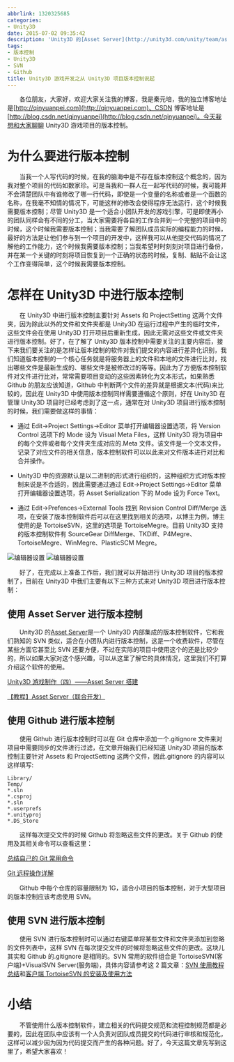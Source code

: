 ```yaml
---
abbrlink: 1320325685
categories:
- Unity3D
date: 2015-07-02 09:35:42
description: 'Unity3D 的[Asset Server](http://unity3d.com/unity/team/assetserver/)是一个 Unity3D 内部集成的版本控制软件，它和我们熟知的 SVN 类似，适合在小团队内进行版本控制，这是一个收费软件，尽管在某些方面它甚至比 SVN 还要方便，不过在实际的项目中使用这个的还是比较少的，所以如果大家对这个感兴趣，可以从这里了解它的具体情况，这里我们不打算介绍这个软件的使用;因此为了方便版本控制软件对文件进行比对，常常需要项目变动的这些因素转化为文本形式，如果熟悉 Github 的朋友应该知道，Github 中判断两个文件的差异就是根据文本(代码)来比较的，因此在 Unity3D 中使用版本控制同样需要遵循这个原则，好在 Unity3D 在管理 Unity3D 项目时已经考虑到了这一点，通常在对 Unity3D 项目进行版本控制的时候，我们需要做这样的事情：;使用 Github 进行版本控制时可以在 Git 仓库中添加一个.gitignore 文件来对项目中需要同步的文件进行过滤，在文章开始我们已经知道 Unity3D 项目的版本控制主要针对 Assets 和 ProjectSetting 这两个文件，因此.gitignore 的内容可以这样填写:'
tags:
- 版本控制
- Unity3D
- SVN
- Github
title: Unity3D 游戏开发之从 Unity3D 项目版本控制说起
---
```


&emsp;&emsp;各位朋友，大家好，欢迎大家关注我的博客，我是秦元培，我的独立博客地址是[http://qinyuanpei.com](http://qinyuanpei.com)、CSDN 博客地址是[http://blog.csdn.net/qinyuanpei](http://blog.csdn.net/qinyuanpei)。今天我想和大家聊聊 Unity3D 游戏项目的版本控制。

<!--more-->

# 为什么要进行版本控制

&emsp;&emsp;当我一个人写代码的时候，在我的脑海中是不存在版本控制这个概念的，因为我对整个项目的代码如数家珍。可是当我和一群人在一起写代码的时候，我可能并不会清楚团队中有谁修改了哪一行代码，即使是一个变量的名称或者是一个函数的名称，在我毫不知情的情况下，可能这样的修改会使得程序无法运行，这个时候我需要版本控制；尽管 Unity3D 是一个适合小团队开发的游戏引擎，可是即使再小的团队同样会有不同的分工，当大家需要将各自的工作合并到一个完整的项目中的时候，这个时候我需要版本控制；当我需要了解团队成员实际的编程能力的时候，最好的方法是让他们参与到一个项目的开发中，这样我可以从他提交代码的情况了解他的工作能力，这个时候我需要版本控制；当我希望时时刻刻对项目进行备份，并在某一个关键的时刻将项目恢复到一个正确的状态的时候，复制、黏贴不会让这个工作变得简单，这个时候我需要版本控制。

# 怎样在 Unity3D 中进行版本控制

&emsp;&emsp;在 Unity3D 中进行版本控制主要针对 Assets 和 ProjectSetting 这两个文件夹，因为除此以外的文件和文件夹都是 Unity3D 在运行过程中产生的临时文件，这些文件会在使用 Unity3D 打开项目后重新生成，因此无需对这些文件或文件夹进行版本控制。好了，在了解了 Unity3D 版本控制中需要关注的主要内容后，接下来我们要关注的是怎样让版本控制的软件对我们提交的内容进行差异化识别，我们知道版本控制的一个核心任务就是将服务器上的文件和本地的文件进行比对，找出哪些文件是最新生成的、哪些文件是被修改过的等等。因此为了方便版本控制软件对文件进行比对，常常需要项目变动的这些因素转化为文本形式，如果熟悉 Github 的朋友应该知道，Github 中判断两个文件的差异就是根据文本(代码)来比较的，因此在 Unity3D 中使用版本控制同样需要遵循这个原则，好在 Unity3D 在管理 Unity3D 项目时已经考虑到了这一点，通常在对 Unity3D 项目进行版本控制的时候，我们需要做这样的事情：

* 通过 Edit->Project Settings->Editor 菜单打开编辑器设置选项，将 Version Control 选项下的 Mode 设为 Visual Meta Files，这样 Unity3D 将为项目中的每个文件或者每个文件夹生成对应的.Meta 文件。该文件是一个文本文件，记录了对应文件的相关信息，版本控制软件可以以此来对文件版本进行对比和合并操作。

* Unity3D 中的资源默认是以二进制的形式进行组织的，这种组织方式对版本控制来说是不合适的，因此需要通过通过 Edit->Project Settings->Editor 菜单打开编辑器设置选项，将 Asset Serialization 下的 Mode 设为 Force Text。

* 通过 Edit->Prefences->External Tools 找到 Revision Control Diff/Merge 选项，在安装了版本控制软件后可以在这里找到相关的选项，以博主为例，博主使用的是 TortoiseSVN，这里的选项是 TortoiseMegre。目前 Unity3D 支持的版本控制软件有 SourceGear DiffMerge、TKDiff、P4Megre、TortoiseMegre、WinMegre、PlasticSCM Megre。

![编辑器设置](https://ww1.sinaimg.cn/large/None.jpg)      ![编辑器设置](https://ww1.sinaimg.cn/large/4c36074fly1fz68ju6tshj20ec0c4gmg.jpg)


&emsp;&emsp;好了，在完成以上准备工作后，我们就可以开始进行 Unity3D 项目的版本控制了，目前在 Unity3D 中我们主要有以下三种方式来对 Unity3D 项目进行版本控制：

## 使用 Asset Server 进行版本控制

&emsp;&emsp;Unity3D 的[Asset Server](http://unity3d.com/unity/team/assetserver/)是一个 Unity3D 内部集成的版本控制软件，它和我们熟知的 SVN 类似，适合在小团队内进行版本控制，这是一个收费软件，尽管在某些方面它甚至比 SVN 还要方便，不过在实际的项目中使用这个的还是比较少的，所以如果大家对这个感兴趣，可以从这里了解它的具体情况，这里我们不打算介绍这个软件的使用。

[Unity3D 游戏制作（四）——Asset Server 搭建](http://blog.csdn.net/amazonzx/article/details/7980117)

[【教程】Asset Server（联合开发）](http://tieba.baidu.com/p/2419391804)

## 使用 Github 进行版本控制

&emsp;&emsp;使用 Github 进行版本控制时可以在 Git 仓库中添加一个.gitignore 文件来对项目中需要同步的文件进行过滤，在文章开始我们已经知道 Unity3D 项目的版本控制主要针对 Assets 和 ProjectSetting 这两个文件，因此.gitignore 的内容可以这样填写:
```plain
Library/
Temp/
*.sln
*.csproj
*.sln
*.userprefs
*.unityproj
*.DS_Store
```

&emsp;&emsp;这样每次提交文件的时候 Github 将忽略这些文件的更改。关于 Github 的使用及其相关命令可以查看这里：

[总结自己的 Git 常用命令](http://www.cnblogs.com/lwzz/archive/2013/02/23/2921426.html)

[Git 远程操作详解](http://www.ruanyifeng.com/blog/2014/06/git_remote.html)


&emsp;&emsp;Github 中每个仓库的容量限制为 1G，适合小项目的版本控制，对于大型项目的版本控制应该考虑使用 SVN。

## 使用 SVN 进行版本控制

&emsp;&emsp;使用 SVN 进行版本控制时可以通过右键菜单将某些文件和文件夹添加到忽略的文件列表中，这样 SVN 在每次提交文件的时候将忽略这些文件的更改。这块儿其实和 Github 的.gitignore 是相同的。SVN 常用的软件组合是 TortoiseSVN(客户端)+VisualSVN Server(服务端)，具体内容请参考这 2 篇文章：[SVN 使用教程总结](http://www.cnblogs.com/armyfai/p/3985660.html)和[客户端 TortoiseSVN 的安装及使用方法](http://blog.chinaunix.net/uid-27004869-id-4112057.html)

# 小结

&emsp;&emsp;不管使用什么版本控制软件，建立相关的代码提交规范和流程控制规范都是必要的，因此在团队中应该有一个人负责对团队成员提交的代码进行审核和规范化，这样可以减少因为因为代码提交而产生的各种问题。好了，今天这篇文章先写到这里了，希望大家喜欢！
